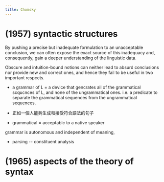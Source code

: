 ```yaml
---
title: Chomsky
---
```


# (1957) syntactic structures

By pushing a precise but inadequate formulation
to an unacceptable conclusion,
we can often expose the exact source of this inadequacy
and, consequently, gain a deeper understanding of the linguistic data.

Obscure and intuition-bound notions
can neither lead to absurd conclusions
nor provide new and correct ones,
and hence they fail to be useful in two important rcspccts.

- a grammar of L =
  a device that gencrates all of the grammatical scqucnces of L,
  and none of the ungrammatical ones.
  i.e. a predicate to separate the grammatical sequences
  from the ungrammatical sequences.

- 正如一個人能夠生成和接受符合語法的句子

- grammatical = acceptablc to a native speaker

grammar is autonomous and independent of meaning,

- parsing -- constituent analysis

# (1965) aspects of the theory of syntax
